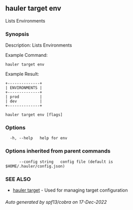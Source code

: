 ## hauler target env

Lists Environments

### Synopsis


Description:
Lists Environments

Example Command:
```
hauler target env
```

Example Result:
```
+--------------+
| ENVIRONMENTS |
+--------------+
| prod         |
| dev          |
+--------------+
```
		

```
hauler target env [flags]
```

### Options

```
  -h, --help   help for env
```

### Options inherited from parent commands

```
      --config string   config file (default is $HOME/.hauler/config.json)
```

### SEE ALSO

* [hauler target](hauler_target.md)	 - Used for managing target configuration

###### Auto generated by spf13/cobra on 17-Dec-2022
